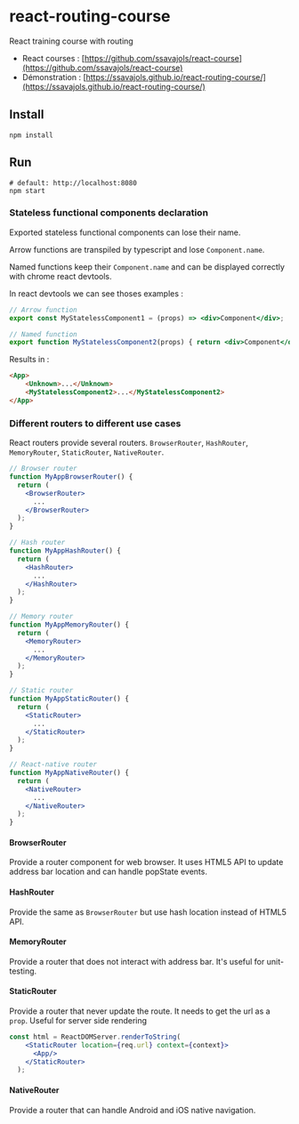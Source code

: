 # react-routing-course

React training course with routing

- React courses : [https://github.com/ssavajols/react-course](https://github.com/ssavajols/react-course)
- Démonstration : [https://ssavajols.github.io/react-routing-course/](https://ssavajols.github.io/react-routing-course/)

## Install

```shell
npm install
```

## Run

```shell
# default: http://localhost:8080
npm start
```

### Stateless functional components declaration

Exported stateless functional components can lose their name.

Arrow functions are transpiled by typescript and lose `Component.name`.

Named functions keep their `Component.name` and can be displayed correctly with chrome react devtools.

In react devtools we can see thoses examples :

```jsx
// Arrow function
export const MyStatelessComponent1 = (props) => <div>Component</div>;

// Named function
export function MyStatelessComponent2(props) { return <div>Component</div>};
```

Results in :

```html
<App>
    <Unknown>...</Unknown>
    <MyStatelessComponent2>...</MyStatelessComponent2>
</App>
```

### Different routers to different use cases

React routers provide several routers. `BrowserRouter`, `HashRouter`, `MemoryRouter`, `StaticRouter`, `NativeRouter`.

```jsx
// Browser router
function MyAppBrowserRouter() {
  return (
    <BrowserRouter>
      ...
    </BrowserRouter>
  );
}

// Hash router
function MyAppHashRouter() {
  return (
    <HashRouter>
      ...
    </HashRouter>
  );
}

// Memory router
function MyAppMemoryRouter() {
  return (
    <MemoryRouter>
      ...
    </MemoryRouter>
  );
}

// Static router
function MyAppStaticRouter() {
  return (
    <StaticRouter>
      ...
    </StaticRouter>
  );
}

// React-native router
function MyAppNativeRouter() {
  return (
    <NativeRouter>
      ...
    </NativeRouter>
  );
}
```

#### BrowserRouter

Provide a router component for web browser. It uses HTML5 API to update address bar location and can handle popState events.

#### HashRouter

Provide the same as `BrowserRouter` but use hash location instead of HTML5 API.

#### MemoryRouter

Provide a router that does not interact with address bar. It's useful for unit-testing.

#### StaticRouter

Provide a router that never update the route. It needs to get the url as a `prop`. Useful for server side rendering

```jsx
const html = ReactDOMServer.renderToString(
    <StaticRouter location={req.url} context={context}>
      <App/>
    </StaticRouter>
  );
```

#### NativeRouter

Provide a router that can handle Android and iOS native navigation.
